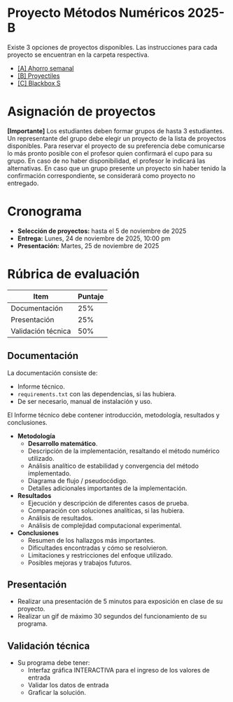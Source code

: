 # Proyecto Métodos Numéricos 2025-B

Existe 3 opciones de proyectos disponibles. 
Las instrucciones para cada proyecto se encuentran en la carpeta respectiva.

* [[A] Ahorro semanal](<[A] ahorro semanal/readme.md>)
* [[B] Proyectiles](<[B] proyectil/readme.md>)
* [[C] Blackbox S](<[C] Blackbox S/readme.md>)
 
# Asignación de proyectos
**[Importante]** Los estudiantes deben formar grupos de hasta 3 estudiantes.
Un representante del grupo debe elegir un proyecto de la lista de proyectos disponibles.
Para reservar el proyecto de su preferencia debe comunicarse lo más pronto posible con el profesor quien confirmará el cupo para su grupo. 
En caso de no haber disponibilidad, el profesor le indicará las alternativas.
En caso que un grupo presente un proyecto sin haber tenido la confirmación correspondiente, se considerará como proyecto no entregado. 

# Cronograma
* **Selección de proyectos:** hasta el 5 de noviembre de 2025
* **Entrega:** Lunes, 24 de noviembre de 2025, 10:00 pm
* **Presentación:** Martes, 25 de noviembre de 2025


# Rúbrica de evaluación

| Item | Puntaje |
| --- | --- |
| Documentación         | 25% |
| Presentación          | 25% |
| Validación técnica    | 50% |

## Documentación
La documentación consiste de:
* Informe técnico.
* ``requirements.txt`` con las dependencias, si las hubiera.
* De ser necesario, manual de instalación y uso.

El Informe técnico debe contener introducción, metodología, resultados y conclusiones.
* **Metodología** 
    * **Desarrollo matemático**.
    * Descripción de la implementación, resaltando el método numérico utilizado.
    * Análisis analítico de estabilidad y convergencia del método implementado.
    * Diagrama de flujo / pseudocódigo.
    * Detalles adicionales importantes de la implementación.
* **Resultados**
    * Ejecución y descripción de diferentes casos de prueba.
    * Comparación con soluciones analíticas, si las hubiera.
    * Análisis de resultados.
    * Análisis de complejidad computacional experimental.
* **Conclusiones**
    * Resumen de los hallazgos más importantes.
    * Dificultades encontradas y cómo se resolvieron.
    * Limitaciones y restricciones del enfoque utilizado.
    * Posibles mejoras y trabajos futuros.

## Presentación
* Realizar una presentación de 5 minutos para exposición en clase de su proyecto.
* Realizar un gif de máximo 30 segundos del funcionamiento de su programa.


## Validación técnica
* Su programa debe tener:
    * Interfaz gráfica INTERACTIVA para el ingreso de los valores de entrada
    * Validar los datos de entrada
    * Graficar la solución.
